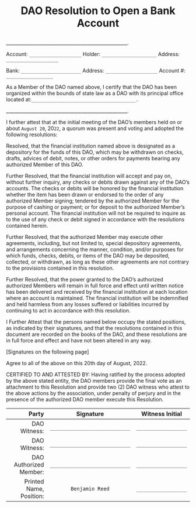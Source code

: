 # <p align="center"> DAO Resolution to Open a Bank Account</p>

<p> ____________________________________________________. </p>

Account: `____________________`
Holder: `_____________________`
Address: `____________________`

Bank: `_______________________`
Address: `____________________`
Account #: `__________________`

As a Member of the DAO named above, I certify that the DAO has been organized within the bounds of state law as a DAO with its principal office located at:`________________________________________.`

<p> ____________________________________________________. </p>

I further attest that at the initial meeting of the DAO’s members held on or about `August 20`, 20`22`, a quorum was present and voting and adopted the following resolutions:

Resolved, that the financial institution named above is designated as a depository for the funds of this DAO, which may be withdrawn on checks, drafts, advices of debit, notes, or other orders for payments bearing any authorized Member of this DAO.

Further Resolved, that the financial institution will accept and pay on, without further inquiry, any checks or debits drawn against any of the DAO’s accounts. The checks or debits will be honored by the financial institution whether the item has been drawn or endorsed to the order of any authorized Member signing; tendered by the authorized Member for the purpose of cashing or payment; or for deposit to the authorized Member’s personal account. The financial institution will not be required to inquire as to the use of any check or debit signed in accordance with the resolutions contained herein.

Further Resolved, that the authorized Member may execute other agreements, including, but not limited to, special depository agreements, and arrangements concerning the manner, condition, and/or purposes for which funds, checks, debits, or items of the DAO may be deposited, collected, or withdrawn, as long as these other agreements are not contrary to the provisions contained in this resolution.

Further Resolved, that the power granted to the DAO’s authorized authorized Members will remain in full force and effect until written notice has been delivered and received by the financial institution at each location where an account is maintained. The financial institution will be indemnified and held harmless from any losses suffered or liabilities incurred by continuing to act in accordance with this resolution.

I Further Attest that the persons named below occupy the stated positions, as indicated by their signatures, and that the resolutions contained in this document are recorded on the books of the DAO, and these resolutions are in full force and effect and have not been altered in any way.

<p>[Signatures on the following page]</p>

Agree to all of the above on this 20th day of August, 2022.

CERTIFIED TO AND ATTESTED BY: Having ratified by the process adopted by the above stated entity, the DAO members provide the final vote as an attachment to this Resolution and provide two (2) DAO witness who attest to the above actions by the association, under penalty of perjury and in the presence of the authorized DAO member execute this Resolution.

|                   Party |           Signature           |   Witness Initial   |
| ----------------------: | :---------------------------: | :-----------------: |
|            DAO Witness: | `___________________________` | `_________________` |
|            DAO Witness: | `___________________________` | `_________________` |
|  DAO Authorized Member: | `___________________________` | `_________________` |
| Printed Name, Position: |        `Benjamin Reed`        | `_________________` |
